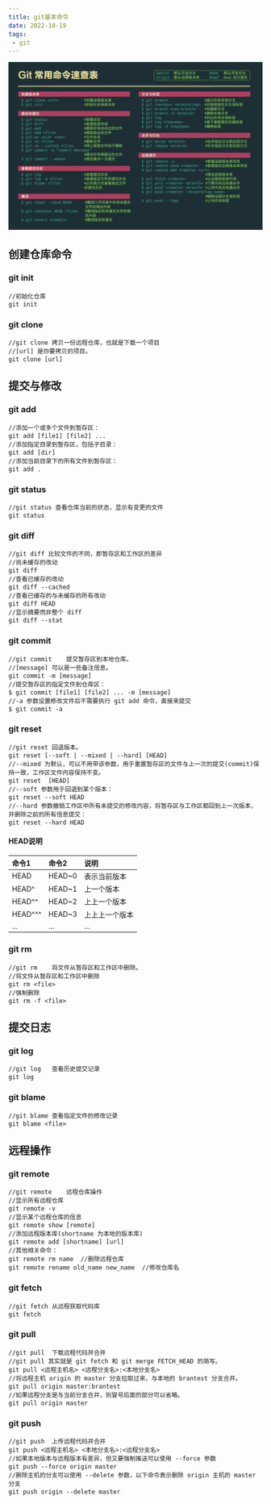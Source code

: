 ```yaml
---
title: git基本命令
date: 2022-10-19
tags:
 - git 
---
```

<!-- https://www.runoob.com/git/git-basic-operations.html -->
![git](/images/git.png)

## 创建仓库命令
### git init
```
//初始化仓库
git init
```
### git clone
```
//git clone 拷贝一份远程仓库，也就是下载一个项目
//[url] 是你要拷贝的项目。
git clone [url]
```
## 提交与修改
### git add
```
//添加一个或多个文件到暂存区：
git add [file1] [file2] ...
//添加指定目录到暂存区，包括子目录：
git add [dir]
//添加当前目录下的所有文件到暂存区：
git add .
```
### git status
```
//git status 查看仓库当前的状态，显示有变更的文件
git status
```
### git diff
```
//git diff 比较文件的不同，即暂存区和工作区的差异
//尚未缓存的改动
git diff
//查看已缓存的改动
git diff --cached
//查看已缓存的与未缓存的所有改动
git diff HEAD
//显示摘要而非整个 diff
git diff --stat
```
### git commit
```
//git commit	提交暂存区到本地仓库。
//[message] 可以是一些备注信息。
git commit -m [message]
//提交暂存区的指定文件到仓库区：
$ git commit [file1] [file2] ... -m [message]
//-a 参数设置修改文件后不需要执行 git add 命令，直接来提交
$ git commit -a
```
### git reset
```
//git reset	回退版本。
git reset [--soft | --mixed | --hard] [HEAD]
//--mixed 为默认，可以不用带该参数，用于重置暂存区的文件与上一次的提交(commit)保持一致，工作区文件内容保持不变。
git reset  [HEAD]
//--soft 参数用于回退到某个版本：
git reset --soft HEAD
//--hard 参数撤销工作区中所有未提交的修改内容，将暂存区与工作区都回到上一次版本，并删除之前的所有信息提交：
git reset --hard HEAD
```
#### HEAD说明
| 命令1   | 命令2  | 说明           |
| :------ | :----- | :------------- |
| HEAD    | HEAD~0 | 表示当前版本   |
| HEAD^   | HEAD~1 | 上一个版本     |
| HEAD^^  | HEAD~2 | 上上一个版本   |
| HEAD^^^ | HEAD~3 | 上上上一个版本 |
| ...     | ...    | ...            |

### git rm
```
//git rm	将文件从暂存区和工作区中删除。
//将文件从暂存区和工作区中删除
git rm <file>
//强制删除
git rm -f <file>
```
## 提交日志
### git log
```
//git log	查看历史提交记录
git log
```
### git blame
```
//git blame	查看指定文件的修改记录
git blame <file>
```
## 远程操作
### git remote
```
//git remote	远程仓库操作
//显示所有远程仓库
git remote -v
//显示某个远程仓库的信息
git remote show [remote]
//添加远程版本库(shortname 为本地的版本库)
git remote add [shortname] [url]
//其他相关命令：
git remote rm name  //删除远程仓库
git remote rename old_name new_name  //修改仓库名
```
### git fetch
```
//git fetch	从远程获取代码库
git fetch
```
### git pull
```
//git pull	下载远程代码并合并
//git pull 其实就是 git fetch 和 git merge FETCH_HEAD 的简写。
git pull <远程主机名> <远程分支名>:<本地分支名>
//将远程主机 origin 的 master 分支拉取过来，与本地的 brantest 分支合并。
git pull origin master:brantest
//如果远程分支是与当前分支合并，则冒号后面的部分可以省略。
git pull origin master
```
### git push
```
//git push	上传远程代码并合并
git push <远程主机名> <本地分支名>:<远程分支名>
//如果本地版本与远程版本有差异，但又要强制推送可以使用 --force 参数
git push --force origin master
//删除主机的分支可以使用 --delete 参数，以下命令表示删除 origin 主机的 master 分支
git push origin --delete master
```
